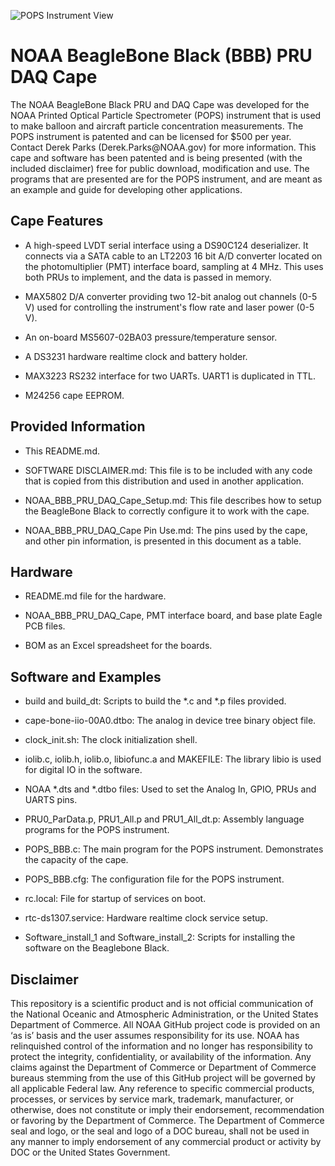 ![POPS Instrument View](https://cloud.githubusercontent.com/assets/23479476/24631331/67d93452-18af-11e7-8163-dda7b6a48b0f.jpg)

# NOAA BeagleBone Black (BBB) PRU DAQ Cape

<p>The NOAA BeagleBone Black PRU and DAQ Cape was developed for the NOAA Printed Optical Particle 
Spectrometer (POPS) instrument that is used to make balloon and aircraft particle concentration measurements. The 
POPS instrument is patented and can be licensed for $500 per year.  Contact Derek Parks (Derek.Parks@NOAA.gov) for 
more information. This cape and software has been patented and is being presented (with the included disclaimer) 
free for public download, modification and use. The programs that are presented are for the POPS instrument, and are
meant as an example and guide for developing other applications.

Cape Features
-----------------

* A high-speed LVDT serial interface using a DS90C124 deserializer.  It connects via a SATA cable to an 
LT2203 16 bit A/D converter located on the photomultiplier (PMT) interface board, sampling at 4 MHz.
This uses both PRUs to implement, and the data is passed in memory.

* MAX5802 D/A converter providing two 12-bit analog out channels (0-5 V) used for controlling the 
instrument's flow rate and laser power (0-5 V).

* An on-board MS5607-02BA03 pressure/temperature sensor.

* A DS3231 hardware realtime clock and battery holder.

* MAX3223 RS232 interface for two UARTs. UART1 is duplicated in TTL.

* M24256 cape EEPROM.


Provided Information
------------------------

* This README.md.

* SOFTWARE DISCLAIMER.md:  This file is to be included with any code that is copied from this 
distribution and used in another application.

* NOAA_BBB_PRU_DAQ_Cape_Setup.md:  This file describes how to setup the BeagleBone Black to 
correctly configure it to work with the cape.

* NOAA_BBB_PRU_DAQ_Cape Pin Use.md:  The pins used by the cape, and other pin information, is 
presented in this document as a table.


Hardware
------------

* README.md file for the hardware.

* NOAA_BBB_PRU_DAQ_Cape, PMT interface board, and base plate Eagle PCB files.

* BOM as an Excel spreadsheet for the boards.
	
    
Software and Examples
-------------------------

* build and build_dt:  Scripts to build the *.c and *.p files provided.

* cape-bone-iio-00A0.dtbo:  The analog in device tree binary object file.

* clock_init.sh:  The clock initialization shell.

* iolib.c, iolib.h, iolib.o, libiofunc.a and MAKEFILE:  The library libio is used for digital IO in the software.
	
* NOAA *.dts and *.dtbo files:  Used to set the Analog In, GPIO, PRUs and UARTS pins.

* PRU0_ParData.p, PRU1_All.p and PRU1_All_dt.p: Assembly language programs for the POPS instrument.

* POPS_BBB.c:  The main program for the POPS instrument. Demonstrates the capacity of the cape.

* POPS_BBB.cfg:  The configuration file for the POPS instrument.

* rc.local:  File for startup of services on boot.

* rtc-ds1307.service:  Hardware realtime clock service setup.

* Software_install_1 and Software_install_2:  Scripts for installing the software on the 
Beaglebone Black.


Disclaimer
----------------------------------

This repository is a scientific product and is not official communication of the National Oceanic and Atmospheric 
Administration, or the United States Department of Commerce. All NOAA GitHub project code is provided on an ‘as is’ basis 
and the user assumes responsibility for its use. NOAA has relinquished control of the information and no longer has 
responsibility to protect the integrity, confidentiality, or availability of the information. Any claims against the Department 
of Commerce or Department of Commerce bureaus stemming from the use of this GitHub project will be governed by all applicable 
Federal law. Any reference to specific commercial products, processes, or services by service mark, trademark, manufacturer,
or otherwise, does not constitute or imply their endorsement, recommendation or favoring by the Department of Commerce. The 
Department of Commerce seal and logo, or the seal and logo of a DOC bureau, shall not be used in any manner to imply endorsement 
of any commercial product or activity by DOC or the United States Government.



